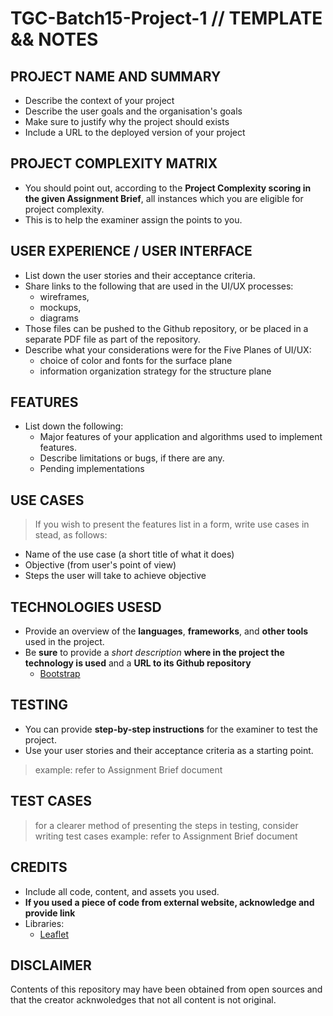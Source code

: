 # TGC-Batch15-Project-1 // TEMPLATE && NOTES
## PROJECT NAME AND SUMMARY
- Describe the context of your project
- Describe the user goals and the organisation's goals
- Make sure to justify why the project should exists
- Include a URL to the deployed version of your project

## PROJECT COMPLEXITY MATRIX
- You should point out, according to the **Project Complexity scoring in the given Assignment Brief**, all instances which you are eligible for project complexity. 
- This is to help the examiner assign the points to you.

## USER EXPERIENCE / USER INTERFACE
- List down the user stories and their acceptance criteria.
- Share links to the following that are used in the UI/UX processes: 
 	*	wireframes, 
	* mockups, 
	* diagrams 
- Those files can be pushed to the Github repository, or be placed in a separate PDF file as part of the repository.
- Describe what your considerations were for the Five Planes of UI/UX: 
 	*	choice of color and fonts for the surface plane 
	* information organization strategy for the structure plane 

## FEATURES
- List down the following:
	* Major features of your application and algorithms used to implement features.
	* Describe limitations or bugs, if there are any.
	* Pending implementations

## USE CASES
> If you wish to present the features list in a form, write use cases in stead, as follows:
- Name of the use case (a short title of what it does)
- Objective (from user's point of view)
- Steps the user will take to achieve objective

## TECHNOLOGIES USESD
- Provide an overview of the **languages**, **frameworks**, and **other tools** used in the project.
- Be **sure** to provide a *short description* **where in the project the technology is used** and a **URL to its Github repository**
	* [Bootstrap](https://github.com/twbs/bootstrap)

## TESTING
- You can provide **step-by-step instructions** for the examiner to test the project.
- Use your user stories and their acceptance criteria as a starting point.
> example: refer to Assignment Brief document

## TEST CASES
> for a clearer method of presenting the steps in testing, consider writing test cases
> example: refer to Assignment Brief document

## CREDITS
- Include all code, content, and assets you used. 
- **If you used a piece of code from external website, acknowledge and provide link**
- Libraries:
	* [Leaflet](https://github.com/Leaflet/Leaflet)
	
## DISCLAIMER
Contents of this repository may have been obtained from open sources and that the creator acknwoledges that not all content is not original.
